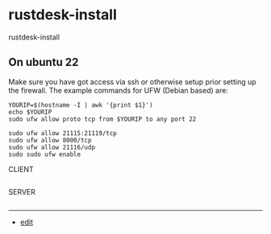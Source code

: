 # rustdesk-install
rustdesk-install


## On ubuntu 22


Make sure you have got access via ssh or otherwise setup prior setting up the firewall. The example commands for UFW (Debian based) are:
```
YOURIP=$(hostname -I | awk '{print $1}')
echo $YOURIP
sudo ufw allow proto tcp from $YOURIP to any port 22
```


```
sudo ufw allow 21115:21119/tcp
sudo ufw allow 8000/tcp
sudo ufw allow 21116/udp
sudo sudo ufw enable
```


CLIENT
```

```



SERVER
```

```



---
+ [edit](https://github.com/tom-sapletta-com/rustdesk-install/edit/main/README.md)
